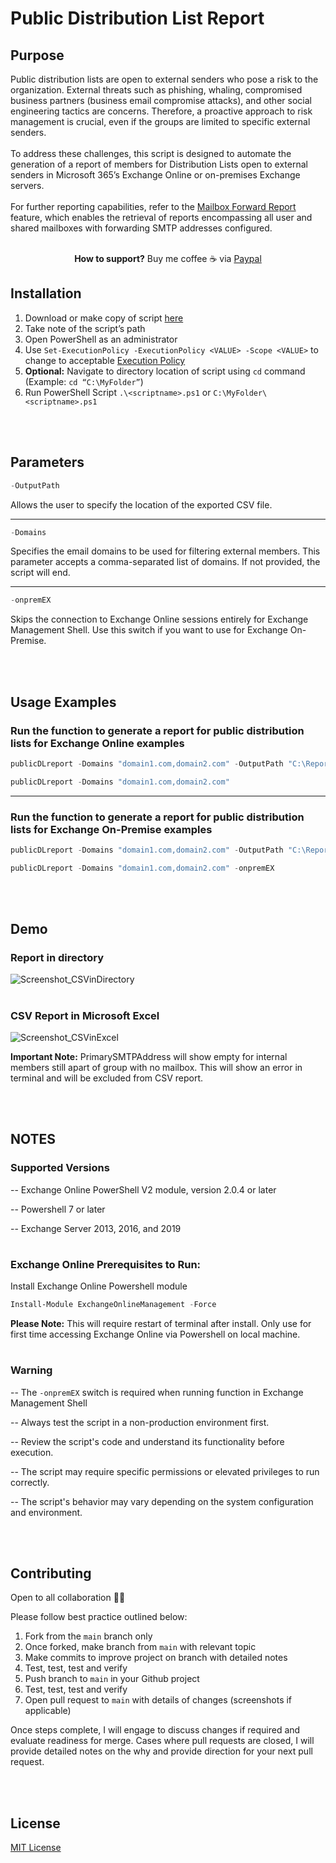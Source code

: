 # Public Distribution List Report

## Purpose 

Public distribution lists are open to external senders who pose a risk to the organization. External threats such as phishing, whaling, compromised business partners (business email compromise attacks), and other social engineering tactics are concerns. Therefore, a proactive approach to risk management is crucial, even if the groups are limited to specific external senders. 
<br></br>
To address these challenges, this script is designed to automate the generation of a report of members for Distribution Lists open to external senders in Microsoft 365’s Exchange Online or on-premises Exchange servers.
<br></br>
For further reporting capabilities, refer to the [Mailbox Forward Report](https://github.com/lev2pr0/mailboxforwardreport) feature, which enables the retrieval of reports encompassing all user and shared mailboxes with forwarding SMTP addresses configured.
<br></br>

<p align="center" 
 
 **How to support?** Buy me coffee ☕️ via [Paypal](https://www.paypal.com/donate/?business=E7G9HLW2WPV22&no_recurring=1&item_name=Empowering+all+to+achieve+success+through+technology.%0A&currency_code=USD)

</p>

## Installation 

1. Download or make copy of script [here](https://github.com/lev2pr0/publicDLreport/blob/main/publicDLreport.ps1)
2. Take note of the script’s path
3. Open PowerShell as an administrator
4. Use ```Set-ExecutionPolicy -ExecutionPolicy <VALUE> -Scope <VALUE>``` to change to acceptable [Execution Policy](https://learn.microsoft.com/en-us/powershell/module/microsoft.powershell.security/set-executionpolicy?view=powershell-7.5#-executionpolicy)
5. **Optional:** Navigate to directory location of script using ```cd``` command (Example: ```cd “C:\MyFolder”```)
6. Run PowerShell Script ```.\<scriptname>.ps1``` or ```C:\MyFolder\<scriptname>.ps1```

<br></br>
## Parameters 

```powershell
-OutputPath
```
Allows the user to specify the location of the exported CSV file.

---

```powershell
-Domains
```
Specifies the email domains to be used for filtering external members. This parameter accepts a comma-separated list of domains. If not provided, the script will end.

---

```powershell
-onpremEX
```
Skips the connection to Exchange Online sessions entirely for Exchange Management Shell. Use this switch if you want to use for Exchange On-Premise.

<br></br>
## Usage Examples

### Run the function to generate a report for public distribution lists for Exchange Online examples
```powershell
publicDLreport -Domains "domain1.com,domain2.com" -OutputPath "C:\Reports"
```
```powershell
publicDLreport -Domains "domain1.com,domain2.com"
```

---

### Run the function to generate a report for public distribution lists for Exchange On-Premise examples
```powershell
publicDLreport -Domains "domain1.com,domain2.com" -OutputPath "C:\Reports" -onpremEX 
```
```powershell
publicDLreport -Domains "domain1.com,domain2.com" -onpremEX
```

<br></br>
## Demo

### Report in directory
![Screenshot_CSVinDirectory](https://github.com/user-attachments/assets/1617384b-65c4-40fa-868e-0f1c7b19d49f)

#

### CSV Report in Microsoft Excel
![Screenshot_CSVinExcel](https://github.com/user-attachments/assets/c7efcddb-e678-4705-9100-347ab97c4b71)


**Important Note:** PrimarySMTPAddress will show empty for internal members still apart of group with no mailbox. This will show an error in terminal and will be excluded from CSV report.

<br></br>
## NOTES

### Supported Versions

-- Exchange Online PowerShell V2 module, version 2.0.4 or later

-- Powershell 7 or later

-- Exchange Server 2013, 2016, and 2019

#

### Exchange Online Prerequisites to Run: 

Install Exchange Online Powershell module
```powershell
Install-Module ExchangeOnlineManagement -Force
```
**Please Note:** This will require restart of terminal after install. Only use for first time accessing Exchange Online via Powershell on local machine.

#

### Warning
-- The  ```-onpremEX``` switch is required when running function in Exchange Management Shell


-- Always test the script in a non-production environment first.


-- Review the script's code and understand its functionality before execution.


-- The script may require specific permissions or elevated privileges to run correctly.


-- The script's behavior may vary depending on the system configuration and environment.

<br></br>
## Contributing
 
Open to all collaboration 🙏🏽

Please follow best practice outlined below:

1. Fork from the ```main``` branch only
2. Once forked, make branch from ```main``` with relevant topic
3. Make commits to improve project on branch with detailed notes
4. Test, test, test and verify
5. Push branch to ```main``` in your Github project
6. Test, test, test and verify
7. Open pull request to ```main``` with details of changes (screenshots if applicable)

Once steps complete, I will engage to discuss changes if required and evaluate readiness for merge. Cases where pull requests are closed, I will provide detailed notes on the why and provide direction for your next pull request.

<br></br>
## License

[MIT License](https://choosealicense.com/licenses/mit/)
